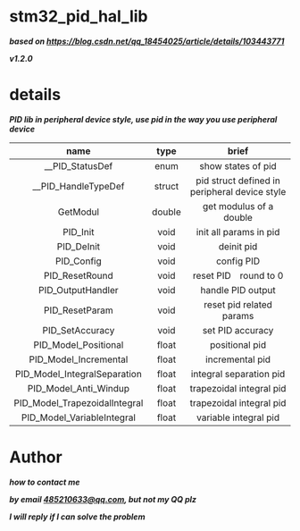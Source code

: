 # stm32_pid_hal_lib

  ***based on https://blog.csdn.net/qq_18454025/article/details/103443771***

  ***v1.2.0***

# details

***PID lib in peripheral device style, use pid in the way you use peripheral device***

name|type|brief
:--:|:--:|:--:
__PID_StatusDef|enum|show states of pid
__PID_HandleTypeDef|struct|pid struct defined in peripheral device style
GetModul|double|get modulus of a double
PID_Init|void|init all params in pid
PID_DeInit|void|deinit pid
PID_Config|void|config PID
PID_ResetRound|void|reset PID　round to 0
PID_OutputHandler|void|handle PID output
PID_ResetParam|void|reset pid related params
PID_SetAccuracy|void|set PID accuracy
PID_Model_Positional|float|positional pid
PID_Model_Incremental|float|incremental pid
PID_Model_IntegralSeparation|float|integral separation pid
PID_Model_Anti_Windup|float|trapezoidal integral pid
PID_Model_TrapezoidalIntegral|float|trapezoidal integral pid
PID_Model_VariableIntegral|float|variable integral pid

# Author
***how to contact me*** 

***by email 485210633@qq.com, but not my QQ plz***

***I will reply if I can solve the problem***


